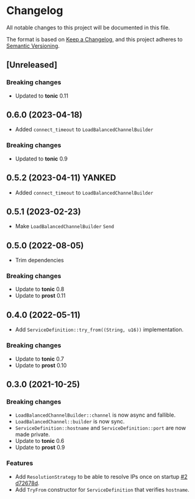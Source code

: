 # Changelog

All notable changes to this project will be documented in this file.

The format is based on [Keep a Changelog](https://keepachangelog.com/en/1.1.0/),
and this project adheres to [Semantic Versioning](https://semver.org/spec/v2.0.0.html).

## [Unreleased]

### Breaking changes

* Updated to **tonic** 0.11

## 0.6.0 (2023-04-18)

* Added `connect_timeout` to `LoadBalancedChannelBuilder`
### Breaking changes

* Updated to **tonic** 0.9

## 0.5.2 (2023-04-11) **YANKED**

* Added `connect_timeout` to `LoadBalancedChannelBuilder`

## 0.5.1 (2023-02-23)

* Make `LoadBalancedChannelBuilder` `Send`

## 0.5.0 (2022-08-05)

* Trim dependencies

### Breaking changes

* Update to **tonic** 0.8
* Update to **prost** 0.11

## 0.4.0 (2022-05-11)

* Add `ServiceDefinition::try_from((String, u16))` implementation.

### Breaking changes

* Update to **tonic** 0.7
* Update to **prost** 0.10

## 0.3.0 (2021-10-25)

### Breaking changes

* `LoadBalancedChannelBuilder::channel` is now async and fallible.
* `LoadBalancedChannel::builder` is now sync.
* `ServiceDefinition::hostname` and `ServiceDefinition::port` are now made private.
* Update to **tonic** 0.6
* Update to **prost** 0.9

### Features

* Add `ResolutionStrategy` to be able to resolve IPs once on startup [#2](https://github.com/TrueLayer/ginepro/issues/20) [d72678d](https://github.com/TrueLayer/ginepro/commit/d72678dc10342a83ecd0e66d10d9ac46469ba91b).
* Add `TryFrom` constructor for `ServiceDefinition` that verifies `hostname`.
